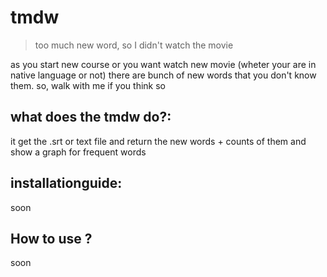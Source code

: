 # tmdw
>too much new word, so I didn't watch the movie

as you start new course or you want watch new movie (wheter your are in native language or not) there are bunch of new words that
you don't know them. so, walk with me if you think so


## what does the tmdw do?:
it get the .srt or text file and return the new words + counts of them and show a graph for frequent words

## installationguide:
soon

## How to use ? 
soon 



